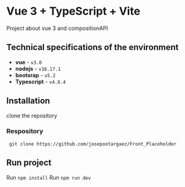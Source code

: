 # Vue 3 + TypeScript + Vite
Project about vue 3 and compositionAPI
## Technical specifications of the environment

* **vue** - `v3.0`
* **nodejs** - `v16.17.1`
* **bootsrap** - `v5.2`
* **Typescript** - `v4.8.4`

## Installation
 clone the repository

###  Respository
     git clone https://github.com/josepootargaez/Front_Placeholder
## Run project

Run `npm install` 
Run `npm run dev` 



